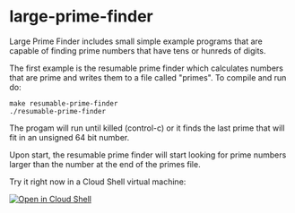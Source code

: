 large-prime-finder
==================

Large Prime Finder includes small simple example programs that are capable of
finding prime numbers that have tens or hunreds of digits.

The first example is the resumable prime finder which calculates numbers that
are prime and writes them to a file called "primes". To compile and run do:

    make resumable-prime-finder
    ./resumable-prime-finder

The progam will run until killed (control-c) or it finds the last prime that
will fit in an unsigned 64 bit number.

Upon start, the resumable prime finder will start looking for prime numbers
larger than the number at the end of the primes file.

Try it right now in a Cloud Shell virtual machine:

<a href="https://console.cloud.google.com/cloudshell/open?git_repo=https://github.com/jscud/large-prime-finder&tutorial=tutorial.md">
<img alt="Open in Cloud Shell" src ="http://gstatic.com/cloudssh/images/open-btn.png">
</a>

